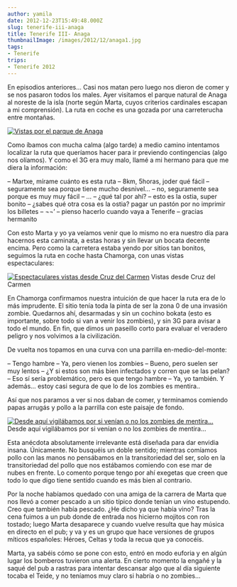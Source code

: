 ```yaml
---
author: yamila
date: 2012-12-23T15:49:48.000Z
slug: tenerife-iii-anaga
title: Tenerife III- Anaga
thumbnailImage: /images/2012/12/anaga1.jpg
tags:
- Tenerife
trips:
- Tenerife 2012
---
```



En episodios anteriores… Casi nos matan pero luego nos dieron de comer y se nos pasaron todos los males. Ayer visitamos el parque natural de Anaga al noreste de la isla (norte según Marta, cuyos criterios cardinales escapan a mi comprensión). La ruta en coche es una gozada por una carreterucha entre montañas.

[![Vistas por el parque de Anaga](/images/2012/12/anaga1.jpg#small)](/images/2012/12/anaga1.jpg#full)

Como íbamos con mucha calma (algo tarde) a medio camino intentamos localizar la ruta que queríamos hacer para ir previendo contingencias (algo nos olíamos). Y como el 3G era muy malo, llamé a mi hermano para que me diera la información:

– Martxe, mírame cuánto es esta ruta
 – 8km, 5horas, joder qué fácil
 – seguramente sea porque tiene mucho desnivel…
 – no, seguramente sea porque es muy muy fácil
 – …
 – ¿qué tal por ahí?
 – esto es la ostia, super bonito
 – ¿sabes qué otra cosa es la ostia? pagar un pastón por no imprimir los billetes
 – ¬¬’
 – pienso hacerlo cuando vaya a Tenerife
 – gracias hermanito

Con esto Marta y yo ya veíamos venir que lo mismo no era nuestro día para hacernos esta caminata, a estas horas y sin llevar un bocata decente encima. Pero como la carretera estaba yendo por sitios tan bonitos, seguimos la ruta en coche hasta Chamorga, con unas vistas espectaculares:

[![Espectaculares vistas desde Cruz del Carmen](/images/2012/12/anaga2.jpg#small)](/images/2012/12/anaga2.jpg#full)
Vistas desde Cruz del Carmen

En Chamorga confirmamos nuestra intuición de que hacer la ruta era de lo más imprudente. El sitio tenía toda la pinta de ser la zona 0 de una invasión zombie. Quedarnos ahí, desarmadas y sin un cochino bokata (esto es importante, sobre todo si van a venir los zombies), y sin 3G para avisar a todo el mundo. En fin, que dimos un paseillo corto para evaluar el veradero peligro y nos volvimos a la civilización.

De vuelta nos topamos en una curva con una parrilla en-medio-del-monte:

– Tengo hambre
 – Ya, pero vienen los zombies
 – Bueno, pero suelen ser muy lentos
 – ¿Y si estos son más bien infectados y corren que se las pelan?
 – Eso sí sería problemático, pero es que tengo hambre
 – Ya, yo también. Y además… estoy casi segura de que lo de los zombies es mentira..

Así que nos paramos a ver si nos daban de comer, y terminamos comiendo papas arrugás y pollo a la parrilla con este paisaje de fondo.

[![Desde aquí vigilábamos por si venían o no los zombies de mentira...](/images/2012/12/anaga3.jpg#small)](/images/2012/12/anaga3.jpg#full)
Desde aquí vigilábamos por si venían o no los zombies de mentira…

Esta anécdota absolutamente irrelevante está diseñada para dar envidia insana. Únicamente. No busquéis un doble sentido; mientras comíamos pollo con las manos no pensábamos en la transitoriedad del ser, solo en la transitoriedad del pollo que nos estábamos comiendo con ese mar de nubes en frente. Lo comento porque tengo por ahí exegetas que creen que todo lo que digo tiene sentido cuando es más bien al contrario.

Por la noche habíamos quedado con una amiga de la carrera de Marta que nos llevó a comer pescado a un sitio típico donde tenían un vino estupendo. Creo que también había pescado. ¿He dicho ya que había vino? Tras la cena fuimos a un pub donde de entrada nos hicierno mojitos con ron tostado; luego Marta desaparece y cuando vuelve resulta que hay música en directo en el pub; y va y es un grupo que hace versiones de grupos míticos españoles: Héroes, Celtas y toda la recua que ya conocéis.

Marta, ya sabéis cómo se pone con esto, entró en modo euforia y en algún lugar los bomberos tuvieron una alerta. En cierto momento la engañé y la saqué del pub a rastras para intentar descansar algo que al día siguiente tocaba el Teide, y no teníamos muy claro si habría o no zombies…


